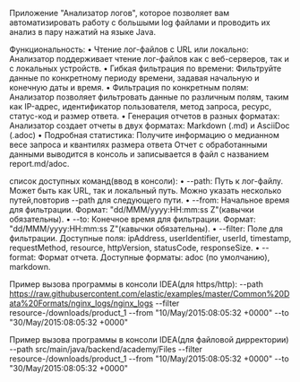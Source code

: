 Приложение "Анализатор логов", которое позволяет вам автоматизировать работу
с большыми log файлами и проводить их анализ в пару нажатий на языке Java.

Функциональность:
• Чтение лог-файлов с URL или локально: Анализатор поддерживает чтение лог-файлов как с веб-серверов, так и с локальных устройств.
• Гибкая фильтрация по времени: Фильтруйте данные по конкретному периоду времени, задавая начальную и конечную даты и время.
• Фильтрация по конкретным полям: Анализатор позволяет фильтровать данные по различным полям, таким как IP-адрес, идентификатор пользователя, метод запроса, ресурс, статус-код и размер ответа.
• Генерация отчетов в разных форматах: Анализатор создает отчеты в двух форматах: Markdown (.md) и AsciiDoc (.adoc)
• Подробная статистика: Получите информацию о медианном весе запроса и квантилях размера ответа
Отчет с обработанными данными выводится в консоль 
и записывается в файл с названием report.md/adoc.

список доступных команд(ввод в консоли):
• --path: Путь к лог-файлу. Может быть как URL, так и локальный путь. Можно указать несколько путей,повторив --path для следующего пути.
• --from: Начальное время для фильтрации. Формат: "dd/MMM/yyyy:HH:mm:ss Z"(кавычки обязательны).
• --to: Конечное время для фильтрации. Формат: "dd/MMM/yyyy:HH:mm:ss Z"(кавычки обязательны).
• --filter: Поле для фильтрации. Доступные поля: ipAddress, userIdentifier, userId, timestamp, requestMethod, resource, httpVersion, statusCode, responseSize.
• --format: Формат отчета. Доступные форматы: adoc (по умолчанию), markdown.

Пример вызова программы в консоли IDEA(для https/http):
--path https://raw.githubusercontent.com/elastic/examples/master/Common%20Data%20Formats/nginx_logs/nginx_logs 
--filter resource-/downloads/product_1 
--from "10/May/2015:08:05:32 +0000" --to "30/May/2015:08:05:32 +0000"

Пример вызова программы в консоли IDEA(для файловой дирректории)
--path src/main/java/backend/academy/Files
--filter resource-/downloads/product_1 --from "10/May/2015:08:05:32 +0000" --to "30/May/2015:08:05:32 +0000"






    
